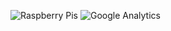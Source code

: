 ![Raspberry Pis](https://github.com/mjpitz/mjpitz/raw/main/pis.jpeg)
![Google Analytics](https://www.google-analytics.com/collect?v=1&tid=UA-172921913-1&cid=555&t=pageview&ec=repo&ea=open&dp=%2F&dt=%2F)
